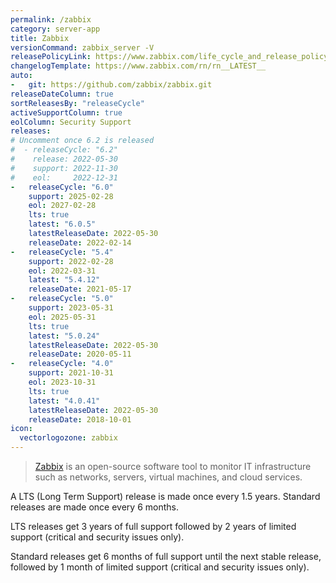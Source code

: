 ```yaml
---
permalink: /zabbix
category: server-app
title: Zabbix
versionCommand: zabbix_server -V
releasePolicyLink: https://www.zabbix.com/life_cycle_and_release_policy
changelogTemplate: https://www.zabbix.com/rn/rn__LATEST__
auto:
-   git: https://github.com/zabbix/zabbix.git
releaseDateColumn: true
sortReleasesBy: "releaseCycle"
activeSupportColumn: true
eolColumn: Security Support
releases:
# Uncomment once 6.2 is released
#  - releaseCycle: "6.2"
#    release: 2022-05-30
#    support: 2022-11-30
#    eol:     2022-12-31
-   releaseCycle: "6.0"
    support: 2025-02-28
    eol: 2027-02-28
    lts: true
    latest: "6.0.5"
    latestReleaseDate: 2022-05-30
    releaseDate: 2022-02-14
-   releaseCycle: "5.4"
    support: 2022-02-28
    eol: 2022-03-31
    latest: "5.4.12"
    releaseDate: 2021-05-17
-   releaseCycle: "5.0"
    support: 2023-05-31
    eol: 2025-05-31
    lts: true
    latest: "5.0.24"
    latestReleaseDate: 2022-05-30
    releaseDate: 2020-05-11
-   releaseCycle: "4.0"
    support: 2021-10-31
    eol: 2023-10-31
    lts: true
    latest: "4.0.41"
    latestReleaseDate: 2022-05-30
    releaseDate: 2018-10-01
icon:
  vectorlogozone: zabbix
---
```


> [Zabbix](https://www.zabbix.com/) is an open-source software tool to monitor IT infrastructure such as networks, servers, virtual machines, and cloud services.

A LTS (Long Term Support) release is made once every 1.5 years. Standard releases are made once every 6 months.

LTS releases get 3 years of full support followed by 2 years of limited support (critical and security issues only).

Standard releases get 6 months of full support until the next stable release, followed by 1 month of limited support (critical and security issues only).
